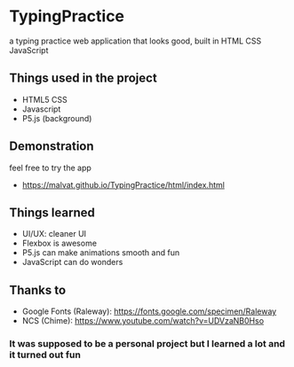 # TypingPractice
a typing practice web application that looks good, built in HTML CSS JavaScript 

## Things used in the project
- HTML5 CSS
- Javascript 
- P5.js (background)

## Demonstration 
feel free to try the app 
- https://malvat.github.io/TypingPractice/html/index.html

## Things learned
- UI/UX: cleaner UI
- Flexbox is awesome
- P5.js can make animations smooth and fun 
- JavaScript can do wonders

## Thanks to 
- Google Fonts (Raleway): https://fonts.google.com/specimen/Raleway
- NCS (Chime): https://www.youtube.com/watch?v=UDVzaNB0Hso

### It was supposed to be a personal project but I learned a lot and it turned out fun
